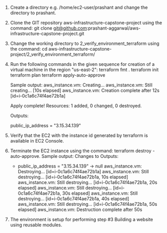 1. Create a directory e.g. /home/ec2-user/prashant and change the directory to prashant.
2. Clone the GIT repository aws-infrastructure-capstone-project using the command:
   git clone git@github.com:prashant-aggarwal/aws-infrastructure-capstone-project.git
3. Change the working directory to 2_verify_environment_terraform using the command:
   cd aws-infrastructure-capstone-project/2_verify_environment_terraform/
4. Run the following commands in the given sequence for creation of a virtual machine in the region "us-east-2":
	terraform fmt .
	terraform init
	terraform plan
	terraform apply-auto-approve

	Sample output:
	aws_instance.vm: Creating...
	aws_instance.vm: Still creating... [10s elapsed]
	aws_instance.vm: Creation complete after 12s [id=i-0c1a6c74f4ae72b1a]

	Apply complete! Resources: 1 added, 0 changed, 0 destroyed.

	Outputs:

	public_ip_address = "3.15.34.139"
6. Verify that the EC2 with the instance id generated by terraform is available in EC2 Console.
7. Terminate the EC2 instance using the command: terraform destroy -auto-approve. Sample output:
	Changes to Outputs:
	  - public_ip_address = "3.15.34.139" -> null
	aws_instance.vm: Destroying... [id=i-0c1a6c74f4ae72b1a]
	aws_instance.vm: Still destroying... [id=i-0c1a6c74f4ae72b1a, 10s elapsed]
	aws_instance.vm: Still destroying... [id=i-0c1a6c74f4ae72b1a, 20s elapsed]
	aws_instance.vm: Still destroying... [id=i-0c1a6c74f4ae72b1a, 30s elapsed]
	aws_instance.vm: Still destroying... [id=i-0c1a6c74f4ae72b1a, 40s elapsed]
	aws_instance.vm: Still destroying... [id=i-0c1a6c74f4ae72b1a, 50s elapsed]
	aws_instance.vm: Destruction complete after 50s
8. The environment is setup for performing step #3 Building a website using reusable modules.
